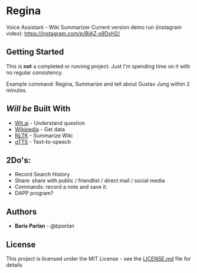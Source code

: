# Regina

Voice Assistant - Wiki Summarizer
Current version demo run (instagram video): https://instagram.com/p/BjAZ-s9DxH2/

## Getting Started

This is **not** a completed or running project. Just I'm spending time on it with no regular consistency.

Example command:
Regina, Summarize and tell about Gustav Jung within 2 minutes.

## *Will be* Built With

* [Wit.ai](https://github.com/wit-ai/pywit) - Understand question
* [Wikipedia](https://github.com/goldsmith/Wikipedia) - Get data
* [NLTK](https://github.com/nltk/nltk) - Summarize Wiki
* [gTTS](https://github.com/pndurette/gTTS) - Text-to-speech

## 2Do's:

* Record Search History
* Share: share with public / friendlist / direct mail / social media
* Commands: record a note and save it.
* DAPP program?

## Authors

* **Baris Parlan** - *@bparlan*

## License

This project is licensed under the MIT License - see the [LICENSE.md](LICENSE.md) file for details
